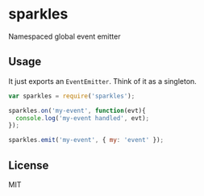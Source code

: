sparkles
========

Namespaced global event emitter

## Usage

It just exports an `EventEmitter`. Think of it as a singleton.

```js
var sparkles = require('sparkles');

sparkles.on('my-event', function(evt){
  console.log('my-event handled', evt);
});

sparkles.emit('my-event', { my: 'event' });
```

## License

MIT
